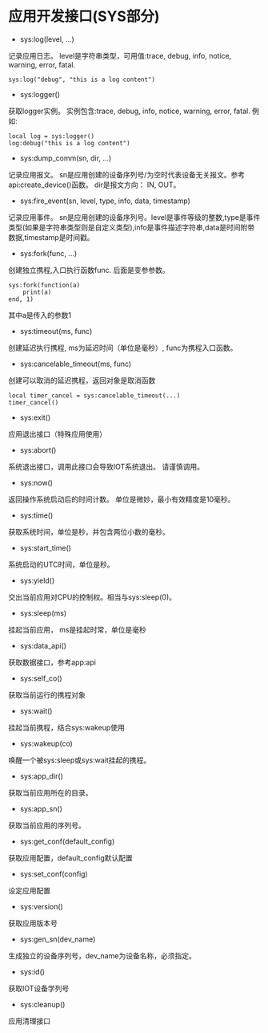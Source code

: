 # 应用开发接口\(SYS部分\)

* sys:log\(level, ...\)

记录应用日志。 level是字符串类型，可用值:trace, debug, info, notice, warning, error, fatal.

```
sys:log("debug", "this is a log content")
```

* sys:logger\(\)

获取logger实例。 实例包含:trace, debug, info, notice, warning, error, fatal. 例如:

```
local log = sys:logger()
log:debug("this is a log content")
```

* sys:dump\_comm\(sn, dir, ...\)

记录应用报文。 sn是应用创建的设备序列号/为空时代表设备无关报文。参考api:create\_device\(\)函数。 dir是报文方向： IN, OUT。

* sys:fire\_event\(sn, level, type, info, data, timestamp\)

记录应用事件。 sn是应用创建的设备序列号。level是事件等级的整数,type是事件类型\(如果是字符串类型则是自定义类型\),info是事件描述字符串,data是时间附带数据,timestamp是时间戳。

* sys:fork\(func, ...\)

创建独立携程,入口执行函数func. 后面是变参参数。

```
sys:fork(function(a)
    print(a)
end, 1)
```

其中a是传入的参数1

* sys:timeout\(ms, func\)

创建延迟执行携程, ms为延迟时间（单位是毫秒）, func为携程入口函数。

* sys:cancelable\_timeout\(ms, func\)

创建可以取消的延迟携程，返回对象是取消函数

```
local timer_cancel = sys:cancelable_timeout(...)
timer_cancel()
```

* sys:exit\(\)

应用退出接口（特殊应用使用）

* sys:abort\(\)

系统退出接口，调用此接口会导致IOT系统退出。 请谨慎调用。

* sys:now\(\)

返回操作系统启动后的时间计数。 单位是微妙，最小有效精度是10毫秒。

* sys:time\(\)

获取系统时间，单位是秒，并包含两位小数的毫秒。

* sys:start\_time\(\)

系统启动的UTC时间，单位是秒。

* sys:yield\(\)

交出当前应用对CPU的控制权。相当与sys:sleep\(0\)。

* sys:sleep\(ms\)

挂起当前应用， ms是挂起时常，单位是毫秒

* sys:data\_api\(\)

获取数据接口，参考app:api

* sys:self\_co\(\)

获取当前运行的携程对象

* sys:wait\(\)

挂起当前携程，结合sys:wakeup使用

* sys:wakeup\(co\)

唤醒一个被sys:sleep或sys:wait挂起的携程。

* sys:app\_dir\(\)

获取当前应用所在的目录。

* sys:app\_sn\(\)

获取当前应用的序列号。

* sys:get\_conf\(default\_config\)

获取应用配置，default\_config默认配置

* sys:set\_conf\(config\)

设定应用配置

* sys:version\(\)

获取应用版本号

* sys:gen\_sn\(dev\_name\)

生成独立的设备序列号，dev\_name为设备名称，必须指定。

* sys:id\(\)

获取IOT设备学列号

* sys:cleanup\(\)

应用清理接口

